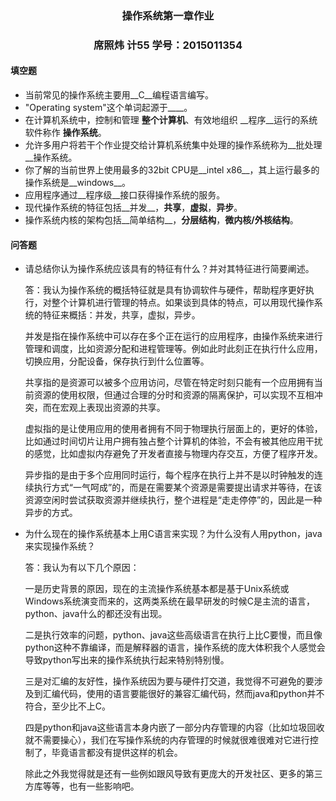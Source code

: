 ### <center>操作系统第一章作业<center>

### <center>席照炜    计55    学号：2015011354<center>



#### 填空题

* 当前常见的操作系统主要用__C__编程语言编写。
* "Operating system"这个单词起源于____。
* 在计算机系统中，控制和管理 __整个计算机__、有效地组织 __程序__运行的系统软件称作 __操作系统__。
* 允许多用户将若干个作业提交给计算机系统集中处理的操作系统称为__批处理__操作系统。
* 你了解的当前世界上使用最多的32bit CPU是__intel x86__，其上运行最多的操作系统是__windows__。
* 应用程序通过__程序级__接口获得操作系统的服务。
* 现代操作系统的特征包括__并发__，__共享__，__虚拟__，__异步__。
* 操作系统内核的架构包括__简单结构__，__分层结构__，__微内核/外核结构__。



#### 问答题

- 请总结你认为操作系统应该具有的特征有什么？并对其特征进行简要阐述。

  答：我认为操作系统的概括特征就是具有协调软件与硬件，帮助程序更好执行，对整个计算机进行管理的特点。如果谈到具体的特点，可以用现代操作系统的特征来概括：并发，共享，虚拟，异步。

  并发是指在操作系统中可以存在多个正在运行的应用程序，由操作系统来进行管理和调度，比如资源分配和进程管理等。例如此时此刻正在执行什么应用，切换应用，分配设备，保存执行到什么位置等。

  共享指的是资源可以被多个应用访问，尽管在特定时刻只能有一个应用拥有当前资源的使用权限，但通过合理的分时和资源的隔离保护，可以实现不互相冲突，而在宏观上表现出资源的共享。

  虚拟指的是让使用应用的使用者拥有不同于物理执行层面上的，更好的体验，比如通过时间切片让用户拥有独占整个计算机的体验，不会有被其他应用干扰的感觉，比如虚拟内存避免了开发者直接与物理内存交互，方便了程序开发。

  异步指的是由于多个应用同时运行，每个程序在执行上并不是以时钟触发的连续执行方式“一气呵成”的，而是在需要某个资源是需要提出请求并等待，在该资源空闲时尝试获取资源并继续执行，整个进程是“走走停停”的，因此是一种异步的方式。


- 为什么现在的操作系统基本上用C语言来实现？为什么没有人用python，java来实现操作系统？

  答：我认为有以下几个原因：

  一是历史背景的原因，现在的主流操作系统基本都是基于Unix系统或Windows系统演变而来的，这两类系统在最早研发的时候C是主流的语言，python、java什么的都还没有出现。

  二是执行效率的问题，python、java这些高级语言在执行上比C要慢，而且像python这种不靠编译，而是解释器的语言，操作系统的庞大体积我个人感觉会导致python写出来的操作系统执行起来特别特别慢。

  三是对汇编的友好性，操作系统因为要与硬件打交道，我觉得不可避免的要涉及到汇编代码，使用的语言要能很好的兼容汇编代码，然而java和python并不符合，至少比不上C。

  四是python和java这些语言本身内嵌了一部分内存管理的内容（比如垃圾回收就不需要操心），我们在写操作系统的内存管理的时候就很难很难对它进行控制了，毕竟语言都没有提供这样的机会。

  除此之外我觉得就是还有一些例如跟风导致有更庞大的开发社区、更多的第三方库等等，也有一些影响吧。
